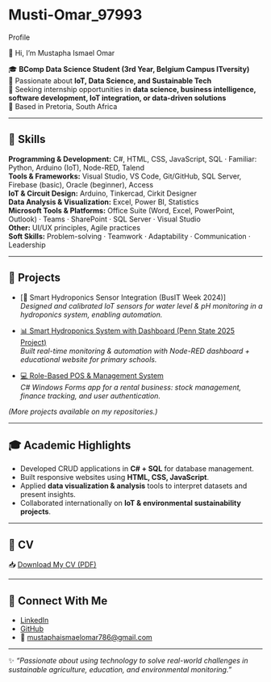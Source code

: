 # Musti-Omar_97993
Profile

👋 Hi, I’m Mustapha Ismael Omar  

🎓 **BComp Data Science Student (3rd Year, Belgium Campus ITversity)**  
🌱 Passionate about **IoT, Data Science, and Sustainable Tech**  
💼 Seeking internship opportunities in **data science, business intelligence, software development, IoT integration, or data-driven solutions**  
📍 Based in Pretoria, South Africa  

---

## 🚀 Skills  

**Programming & Development:** C#, HTML, CSS, JavaScript, SQL · Familiar: Python, Arduino (IoT), Node-RED, Talend  
**Tools & Frameworks:** Visual Studio, VS Code, Git/GitHub, SQL Server, Firebase (basic), Oracle (beginner), Access  
**IoT & Circuit Design:** Arduino, Tinkercad, Cirkit Designer  
**Data Analysis & Visualization:** Excel, Power BI, Statistics  
**Microsoft Tools & Platforms:** Office Suite (Word, Excel, PowerPoint, Outlook) · Teams · SharePoint · SQL Server · Visual Studio  
**Other:** UI/UX principles, Agile practices  
**Soft Skills:** Problem-solving · Teamwork · Adaptability · Communication · Leadership

---

## 📂 Projects  

- [🌱 Smart Hydroponics Sensor Integration (BusIT Week 2024)]  
  *Designed and calibrated IoT sensors for water level & pH monitoring in a hydroponics system, enabling automation.*  

- [📊 Smart Hydroponics System with Dashboard (Penn State 2025 Project)]()  
  *Built real-time monitoring & automation with Node-RED dashboard + educational website for primary schools.*  

- [💻 Role-Based POS & Management System]()  
  *C# Windows Forms app for a rental business: stock management, finance tracking, and user authentication.*  

*(More projects available on my repositories.)*  

---

## 🎓 Academic Highlights  

- Developed CRUD applications in **C# + SQL** for database management.  
- Built responsive websites using **HTML, CSS, JavaScript**.  
- Applied **data visualization & analysis** tools to interpret datasets and present insights.  
- Collaborated internationally on **IoT & environmental sustainability projects**.  

---

## 📄 CV  

📥 [Download My CV (PDF)]()  

---

## 🔗 Connect With Me  

- [LinkedIn](https://www.linkedin.com/in/mustapha-ismael-omar-2a2b11318/)  
- [GitHub](https://github.com/Musti-Omar-97993)  
- 📧 mustaphaismaelomar786@gmail.com  

---

✨ *“Passionate about using technology to solve real-world challenges in sustainable agriculture, education, and environmental monitoring.”*
